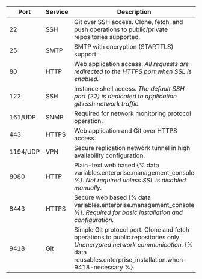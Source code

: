 | Port | Service | Description                                                |
|------|---------|------------------------------------------------------------|
| 22   | SSH     | Git over SSH access. Clone, fetch, and push operations to public/private repositories supported. |
| 25   | SMTP    | SMTP with encryption (STARTTLS) support. |
| 80   | HTTP    | Web application access. *All requests are redirected to the HTTPS port when SSL is enabled.* |
| 122  | SSH     | Instance shell access. *The default SSH port (22) is dedicated to application git+ssh network traffic.* |
| 161/UDP | SNMP | Required for network monitoring protocol operation. |
| 443  | HTTPS   | Web application and Git over HTTPS access. |
| 1194/UDP | VPN | Secure replication network tunnel in high availability configuration. |
| 8080 | HTTP    | Plain-text web based {% data variables.enterprise.management_console %}. *Not required unless SSL is disabled manually.* |
| 8443 | HTTPS   | Secure web based {% data variables.enterprise.management_console %}. *Required for basic installation and configuration.* |
| 9418 | Git     | Simple Git protocol port. Clone and fetch operations to public repositories only. *Unencrypted network communication.* {% data reusables.enterprise_installation.when-9418-necessary %}  |
